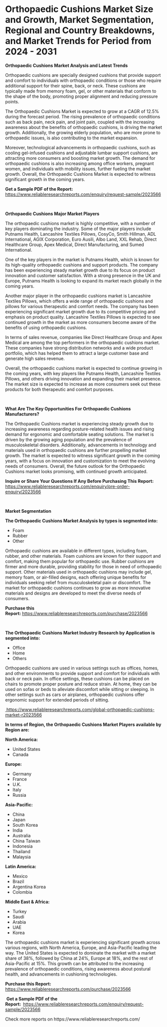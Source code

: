 <p><h1>Orthopaedic Cushions Market Size and Growth, Market Segmentation, Regional and Country Breakdowns, and Market Trends for Period from 2024 -  2031</h1></p><p><strong>Orthopaedic Cushions Market Analysis and Latest Trends</strong></p>
<p><p>Orthopaedic cushions are specially designed cushions that provide support and comfort to individuals with orthopaedic conditions or those who require additional support for their spine, back, or neck. These cushions are typically made from memory foam, gel, or other materials that conform to the shape of the body, promoting proper alignment and reducing pressure points.</p><p>The Orthopaedic Cushions Market is expected to grow at a CAGR of 12.5% during the forecast period. The rising prevalence of orthopaedic conditions such as back pain, neck pain, and joint pain, coupled with the increasing awareness about the benefits of orthopaedic cushions, is driving the market growth. Additionally, the growing elderly population, who are more prone to orthopaedic issues, is also contributing to the market expansion.</p><p>Moreover, technological advancements in orthopaedic cushions, such as cooling gel-infused cushions and adjustable lumbar support cushions, are attracting more consumers and boosting market growth. The demand for orthopaedic cushions is also increasing among office workers, pregnant women, and individuals with mobility issues, further fueling the market growth. Overall, the Orthopaedic Cushions Market is expected to witness significant growth in the coming years.</p></p>
<p><strong>Get a Sample PDF of the Report:&nbsp;</strong> <a href="https://www.reliableresearchreports.com/enquiry/request-sample/2023566">https://www.reliableresearchreports.com/enquiry/request-sample/2023566</a></p>
<p>&nbsp;</p>
<p><strong>Orthopaedic Cushions Major Market Players</strong></p>
<p><p>The orthopaedic cushions market is highly competitive, with a number of key players dominating the industry. Some of the major players include Putnams Health, Lancashire Textiles Pillows, CosyCo, Smith Hillman, ADL International, AGIX Corporation, Euro Ausili, Albo Land, XXL Rehab, Direct Healthcare Group, Apex Medical, Direct Manufacturing, and Sumed International.</p><p>One of the key players in the market is Putnams Health, which is known for its high-quality orthopaedic cushions and support products. The company has been experiencing steady market growth due to its focus on product innovation and customer satisfaction. With a strong presence in the UK and Europe, Putnams Health is looking to expand its market reach globally in the coming years.</p><p>Another major player in the orthopaedic cushions market is Lancashire Textiles Pillows, which offers a wide range of orthopaedic cushions and pillows for various therapeutic and comfort needs. The company has been experiencing significant market growth due to its competitive pricing and emphasis on product quality. Lancashire Textiles Pillows is expected to see continued growth in the market as more consumers become aware of the benefits of using orthopaedic cushions.</p><p>In terms of sales revenue, companies like Direct Healthcare Group and Apex Medical are among the top performers in the orthopaedic cushions market. These companies have strong distribution networks and a wide product portfolio, which has helped them to attract a large customer base and generate high sales revenue.</p><p>Overall, the orthopaedic cushions market is expected to continue growing in the coming years, with key players like Putnams Health, Lancashire Textiles Pillows, and others driving innovation and expanding their market presence. The market size is expected to increase as more consumers seek out these products for both therapeutic and comfort purposes.</p></p>
<p>&nbsp;</p>
<p><strong>What Are The Key Opportunities For Orthopaedic Cushions Manufacturers?</strong></p>
<p><p>The Orthopaedic Cushions market is experiencing steady growth due to increasing awareness regarding posture-related health issues and rising demand for ergonomic and comfortable seating solutions. The market is driven by the growing aging population and the prevalence of musculoskeletal disorders. Additionally, advancements in technology and materials used in orthopaedic cushions are further propelling market growth. The market is expected to witness significant growth in the coming years, with a focus on innovation and customization to meet the evolving needs of consumers. Overall, the future outlook for the Orthopaedic Cushions market looks promising, with continued growth anticipated.</p></p>
<p><strong>Inquire or Share Your Questions If Any Before Purchasing This Report:</strong> <a href="https://www.reliableresearchreports.com/enquiry/pre-order-enquiry/2023566">https://www.reliableresearchreports.com/enquiry/pre-order-enquiry/2023566</a></p>
<p>&nbsp;</p>
<p><strong>Market Segmentation</strong></p>
<p><strong>The Orthopaedic Cushions Market Analysis by types is segmented into:</strong></p>
<p><ul><li>Foam</li><li>Rubber</li><li>Other</li></ul></p>
<p><p>Orthopaedic cushions are available in different types, including foam, rubber, and other materials. Foam cushions are known for their support and comfort, making them popular for orthopaedic use. Rubber cushions are firmer and more durable, providing stability for those in need of orthopaedic support. Other materials used in orthopaedic cushions may include gel, memory foam, or air-filled designs, each offering unique benefits for individuals seeking relief from musculoskeletal pain or discomfort. The market for orthopaedic cushions continues to grow as more innovative materials and designs are developed to meet the diverse needs of consumers.</p></p>
<p><strong>Purchase this Report:&nbsp;</strong><a href="https://www.reliableresearchreports.com/purchase/2023566">https://www.reliableresearchreports.com/purchase/2023566</a></p>
<p>&nbsp;</p>
<p><strong>The Orthopaedic Cushions Market Industry Research by Application is segmented into:</strong></p>
<p><ul><li>Office</li><li>Home</li><li>Others</li></ul></p>
<p><p>Orthopaedic cushions are used in various settings such as offices, homes, and other environments to provide support and comfort for individuals with back or neck pain. In office settings, these cushions can be placed on chairs to promote proper posture and reduce strain. At home, they can be used on sofas or beds to alleviate discomfort while sitting or sleeping. In other settings such as cars or airplanes, orthopaedic cushions offer ergonomic support for extended periods of sitting.</p></p>
<p><a href="https://www.reliableresearchreports.com/global-orthopaedic-cushions-market-r2023566">&nbsp;https://www.reliableresearchreports.com/global-orthopaedic-cushions-market-r2023566</a></p>
<p><strong>In terms of Region, the Orthopaedic Cushions Market Players available by Region are:</strong></p>
<p>
    <p> <strong> North America: </strong>
        <ul>
            <li>United States</li>
            <li>Canada</li>
        </ul>
        </p> 
    <p> <strong> Europe: </strong>
        <ul>
            <li>Germany</li>
            <li>France</li>
            <li>U.K.</li>
            <li>Italy</li>
            <li>Russia</li>
        </ul>
        </p> 
    <p> <strong> Asia-Pacific: </strong>
        <ul>
            <li>China</li>
            <li>Japan</li>
            <li>South Korea</li>
            <li>India</li>
            <li>Australia</li>
            <li>China Taiwan</li>
            <li>Indonesia</li>
            <li>Thailand</li>
            <li>Malaysia</li>
        </ul>
        </p> 
    <p> <strong> Latin America: </strong>
        <ul>
            <li>Mexico</li>
            <li>Brazil</li>
            <li>Argentina Korea</li>
            <li>Colombia</li>
        </ul>
        </p> 
    <p> <strong> Middle East & Africa: </strong>
        <ul>
            <li>Turkey</li>
            <li>Saudi</li>
            <li>Arabia</li>
            <li>UAE</li>
            <li>Korea</li>
        </ul>
    </p>
    </p>
<p><p>The orthopaedic cushions market is experiencing significant growth across various regions, with North America, Europe, and Asia-Pacific leading the way. The United States is expected to dominate the market with a market share of 38%, followed by China at 24%, Europe at 18%, and the rest of Asia-Pacific at 15%. This growth can be attributed to the increasing prevalence of orthopaedic conditions, rising awareness about postural health, and advancements in cushioning technologies.</p></p>
<p><strong>Purchase this Report: </strong><a href="https://www.reliableresearchreports.com/purchase/2023566">https://www.reliableresearchreports.com/purchase/2023566</a></p>
<p>&nbsp;<strong>Get a Sample PDF of the Report:&nbsp;&nbsp;</strong><a href="https://www.reliableresearchreports.com/enquiry/request-sample/2023566">https://www.reliableresearchreports.com/enquiry/request-sample/2023566</a></p>
<p><strong></strong></p>
<p>Check more reports on https://www.reliableresearchreports.com/</p>